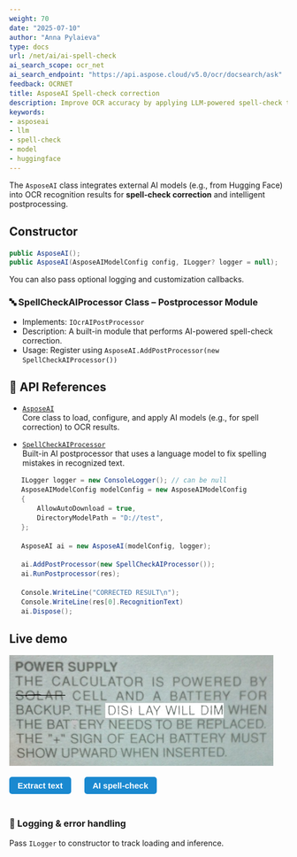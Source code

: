 ```yaml
---
weight: 70
date: "2025-07-10"
author: "Anna Pylaieva"
type: docs
url: /net/ai/ai-spell-check
ai_search_scope: ocr_net
ai_search_endpoint: "https://api.aspose.cloud/v5.0/ocr/docsearch/ask"
feedback: OCRNET
title: AsposeAI Spell-check correction
description: Improve OCR accuracy by applying LLM‑powered spell‑check to raw output.
keywords:
- asposeai
- llm
- spell-check
- model
- huggingface
---
```


<style>
	button {
		cursor: pointer;
		margin-right: 20px;
		margin-bottom: 20px;
		padding: 7px 15px;
		border: none;
		border-radius: 5px;
		background-color: #1a89d0;
		font-weight: 700;
		font-size: 15px;
		color: #ffffff;
	}

	button:hover {
		background-color: #3071a9;
	}

	button:focus {
		outline: none;
	}

	.duo {
		display: flex;
		flex-direction: row;
		align-items: stretch;
		margin-bottom: 20px;
	}

	.duo > * {
		margin-bottom: 0 !important;
	}

	.duo > pre {
		display: none;
		margin-left: 15px;
		min-width: 300px;
	}
	
</style>

The `AsposeAI` class integrates external AI models (e.g., from Hugging Face) into OCR recognition results for **spell-check correction** and intelligent postprocessing.

## Constructor

```csharp
public AsposeAI();
public AsposeAI(AsposeAIModelConfig config, ILogger? logger = null);
```

You can also pass optional logging and customization callbacks.

### 🔤 SpellCheckAIProcessor Class – Postprocessor Module

- Implements: `IOcrAIPostProcessor`
- Description: A built-in module that performs AI-powered spell-check correction.
- Usage: Register using `AsposeAI.AddPostProcessor(new SpellCheckAIProcessor())`

## 🔗 API References

- [`AsposeAI`](https://reference.aspose.com/ocr/net/aspose.ocr/asposeai/)  
  Core class to load, configure, and apply AI models (e.g., for spell correction) to OCR results.

- [`SpellCheckAIProcessor`](https://reference.aspose.com/ocr/net/aspose.ocr.ai/spellcheckaiprocessor/)  
  Built-in AI postprocessor that uses a language model to fix spelling mistakes in recognized text.


```csharp
   ILogger logger = new ConsoleLogger(); // can be null
   AsposeAIModelConfig modelConfig = new AsposeAIModelConfig
   {
       AllowAutoDownload = true,
       DirectoryModelPath = "D://test",
   };

   AsposeAI ai = new AsposeAI(modelConfig, logger);

   ai.AddPostProcessor(new SpellCheckAIProcessor());
   ai.RunPostprocessor(res);

   Console.WriteLine("CORRECTED RESULT\n");
   Console.WriteLine(res[0].RecognitionText)
   ai.Dispose();
```

## Live demo

<div class="duo">
<img src="demo.jpg" alt="AI spell-check" />
<pre class="rec-result">
 POWER SUPPLY
 THE CALCULATOR IS POWERED BY
 SOLAR CELL AND A BATTERY FOR
 BACKUP.THE DIS LAY WILL DIM WHEN
 THE BATERY NEEDSTO BEREPLACED
 THE"+"SIGN OF EACH BATTERY MUST
 SHOW UPWARD WHEN INSERTEDI
</pre>
<pre class="ai-result">
 POWER SUPPLY
THE CALCULATOR IS POWERED BY
SOLAR CELL AND A BATTERY FOR
BACKUP THE DISPLAY WILL DIM WHEN
THE BATTERY NEEDS TO BE REPLACED
THE"+"SIGN OF EACH BATTERY MUST
SHOW UPRIGHT WHEN INSERTED
</pre>
</div>

<button onclick="$('.rec-result').slideDown(100); $('.ai-result').slideUp(100);">Extract text</button>
<button onclick="$('.ai-result').slideDown(100)">AI spell-check</button>

### 🐞 Logging & error handling
Pass `ILogger` to constructor to track loading and inference.
